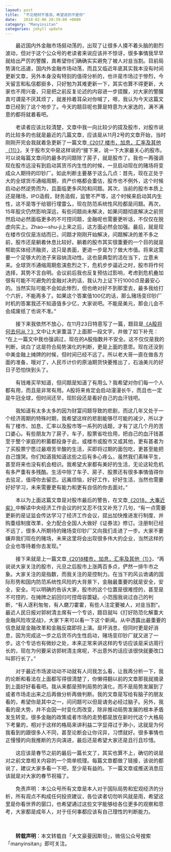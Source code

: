 ```yaml
---
layout: post
title:  "不见棺材不落泪，希望说的不是你"
date:   2018-02-06 20:39:00 +0000
category: "Manyinsitan"
categories: jekyll update
---
```

<style type="text/css">
p{font-size:16px;text-indent:2em;}
.pct100{width:100%;}
.tc{text-align:center;}
.pb10{padding-bottom:10px;}
</style>
<p>
最近国内外金融市场挺动荡的，出现了让很多人摸不着头脑的剧烈波动，但对于这个公众号的老读者来说应该并不惊讶，很多事情我早早就给出严厉的警醒，真希望你们确确实实避免了被人对韭当割。目前局势演化迅速，国内外金融市场动荡，而且又临近年底其实我本没有时间更新文章，另外本身没有特别的值得分析的，也许是市场过于惨烈，今天留言和私信都挺多，只好勉为其难更新一下，其实也算不得更新，大家也不用兴奋，只是把之前反复论述的内容进一步提醒，对大家的警醒真可谓是不厌其烦了，就差拎着耳朵对你喊了，嗯，我认为今天这篇文章已经到了这个地步了。今天的题目呢也算是特意为大家选的，满不满意的都将就着看吧。
</p>
<p>
老读者应该比较清楚，文章中我一向比较少的提及股市，对股市说的比较多的也就是最近的几篇文章，应该是从11月2号的文章开始，当时刚刚开完会我就着急更新了一篇文章<a href="/jekyll/update/manyinsitan/2017/11/02/manyinsitan.html" target="_blank">《2017 楼市，加息，汇率及其他（11）》</a>，关于股市文中是这样说的“接下来，说一下大家最关心的股市。可以说每篇文章问的最多的问题除了房子，就是股市了。我也一再强调现在股市远没有到启动其货币内生性的时候，一旦启动现在的赌场将变成众人期待的印钞厂。如此判断主要基于这么几点：首先，现在正处于大的全球货币通缩周期，资产价格都会重估，股市也不例外，这个时候启动必然逆势而为，且面临更多风险和问题。其次，当前的股市本质上还是赌场，IPO造假，财务造假，监管不严等，这个时候来启动其内生性，这不是等于给银行埋雷么，现在防范系统性风险都是问题。再次，15年股灾仍然影响深远，有些问题尚未解决，如果问题彻底解决之前贸然启动必然面临更多的不可控问题，金融呢也需要更听话，不仅仅在脱虚向实上。Zhao—shu-ji上来之后，这方面必然会加强。最后，就是现在楼市仅仅是冻结而已，问题才刚刚开始解决，问题解决的差不多之前，股市还是躺着休息比较好。躺着的股市其实很重要的一个目的就是帮助实体经济融资，这只是表面，更进一步是为了做大市值。将来这需要一个足够大的池子来容纳流动性。这也是典型的活在当下，立意未来。全球货币通缩周期愈演愈烈之下，危机步步逼近之时，股市将作何选择，其势不言自明。会议前后我也反复预估过影响，考虑到危机叠加很有可能不可避免的金融对决的话，我认为上证下行1000点是最安心的。当然实际可能不会如此惨烈，但也绝对好不到那里去，最多我给打个六折，不能再多了。如果这个答案值100亿的话，那么赌场变印钞厂时机的答案我还不知道值多少亿，大家说吧。不能是美元，那会儿会不会成废纸了也说不准。”
</p>
<p>
接下来我依然不放心，在11月23日特意写了一篇，题目是<a href="/jekyll/update/manyinsitan/2017/11/23/manyinsitan.html" target="_blank">《A股将何去何从？》</a>文中让大家重温了上面那一段文字，并做了如下补充：
“在上一篇文中我也强调过，现在的A股指数并不安全。这不仅仅是我的判断，说白了这是符合局势演化的判断，更是上面的意思。现在还没到中美金融上摊牌的时候，但时间已经不远了。所以老大哥一直在做各方面的准备，哦对了，人民币计价的原油期货快要推出了，石油美元的好日子恐怕快到头了。
</p>
<p>
有钱难买早知道，但问题是知道了有用么？我希望对你们每一个人都有用，而且是非常有用。A股将来肯定会启动漫漫长牛，而且也一定是牛冠全球，但时间还早，现阶段还是看好自己的血汗钱吧。
</p>
<p>
我知道有太多太多的因为财富问题导致的悲剧，而这几年又处于一个经济周期的特殊时期，我希望这样的悲剧能够尽可能的减少，所以才有了楼市、加息、汇率以及股市等一系列的话题，才有了这几个月的苦口婆心。有些朋友为了房子，车子，股票省吃俭用，把自己的血汗钱甚至于整个家庭的积蓄都投身于此，或楼市或股市又或其他，更有甚者为了买股票宁愿过最艰苦辛酸的生活，买即将过期的面包吃，更甚至能把自己饿哭。你们知道我知道这些之后有多心疼么，虽然我们素昧平生，甚至将来也没有机会相识。我希望大家都有美好的生活，无论这轮危机有多严重有多残酷。生活中除了车子、房子、股票还有很多事情值得你去驻足，值得你去留恋。远离烦恼，好好工作，好好生活，当然也需要好好学习，未来需要更有能力和更有自信的你去面对。”
</p>
<p>
本以为上面这篇文章是对股市最后的警告，在文章<a href="/jekyll/update/manyinsitan/2018/01/01/manyinsitan.html" target="_blank">《2018，大事近矣》</a>中解读中央经济工作会议的时又忍不住又补充了几句，“有一点需要更新的是证监会传达学习了经济工作会议，提出加快推进发行制度、并购重组制度改革，全力配合全国人大做好《证券法》修订。注册制已经不远了，很多人所期待的赌场变印钞厂又向我们走进了一步。大家不要嫌弃我们现在的赌场，未来这里将会出现很多伟大的企业，当然这样的企业也等待着你去发现。”
</p>
<p>
接下来就是上一篇文章<a href="/jekyll/update/manyinsitan/2018/01/25/manyinsitan.html" target="_blank">《2018楼市，加息，汇率及其他（1）》</a>，“再说说大家关注的股市，元旦之后股市上涨两百多点，俨然一排牛市之象。大家关注的是指数，而我关注的是控制力。在当下的风云诡谲的国际形势和国内防范系统性风险的大背景下，金融最重要的就是安全，安全，安全。可以明确的告诉大家，股市的这个位置是很难控的，甚至是不可控的，在摊牌之前回归可控毋容置疑。小范围我说过自己的判断，“有人逐利匆匆，有人磨刀霍霍，有些人注定要被人，对韭当割”。最近人民日报对郭树清主席有一个专访，题目就叫《打好防范化解重大金融风险攻坚战》，大家下来可以看一下这个新闻。从中透露出最重要的信息就是金融改革和金融反腐即将上演。是坏消息，但同时更是好消息，因为完成这一步之后货币内生性启动，赌场变印钞厂就又进了一步。这个专访也有微妙之处，本来正常来讲这样的专访应该是采访周行长的，现在为何要采访郭树清主席呢，不出意外的话应该很快就要改口叫郭行长了。”
</p>
<p>
对于最近市场波动动不动就有人问我怎么看，让我再分析一下，我的论断和看法在上面都写得很清楚了，你懒得翻以前的文章那我就摘录到上面好好看看吧。我从来都是预判局势的演化，而不是局势发展到了或者市场走出来之后再做分析再做判断。我的文章是写给有脑子的朋友看的，希望你是其中之一，问问题可以但是请务必经过脑子。另外，我看的是大势，并不会因一时变化而改变，除非推动局势发展的根本矛盾发生转变。很多金融的政策或者市场的走势都是放在新时代这个大格局下考量的，相对于这样的格局来讲利益二字显得过于渺小，这就是为何我看到的跟很多人不同，甚至论断会让你诧异，习惯就好。很多事情也正慢慢的向我推断的方向演进，最后还是希望大家还是且行且珍惜。
</p>
<p>
这应该是春节之前的最后一篇长文了，其实也算不上，确切的说是对之前文章相关内容的一个简单梳理。每篇文章都做了链接，该说的都说了，建议大家多看一下吧，至少是有益的。下一篇文章或推送消息应该就是对大家的春节祝福了。
</p>
<p>
免责声明：本公众号所有文章是本人对于国际局势和宏观经济的分析，所有观点不构成任何投资建议，各位读者切勿听风就是雨，希望这里是你看世界的窗口，也希望通过这些文字能够给各位更多的观察和思考，大家都是成年人，对于任何事都应该有自己理性的判断能力。
</p>
<p>
  <br>
</p>
<p style="margin-top:10px;">
  <strong>转载声明</strong>：本文转载自「大文豪曼因斯坦」，微信公众号搜索「manyinsitan」即可关注。
</p>
<p>
  <br>
</p>
